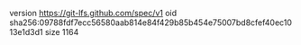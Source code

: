 version https://git-lfs.github.com/spec/v1
oid sha256:09788fdf7ecc56580aab814e84f429b85b454e75007bd8cfef40ec1013e1d3d1
size 1164
